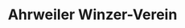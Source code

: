 ---
title: "Ahrweiler Winzer-Verein"
url: /bad-neuenahr-ahrweiler/ahrweiler-winzer-verein/
shop: Spirituosen
---